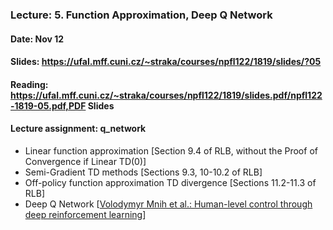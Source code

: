 ### Lecture: 5. Function Approximation, Deep Q Network
#### Date: Nov 12
#### Slides: https://ufal.mff.cuni.cz/~straka/courses/npfl122/1819/slides/?05
#### Reading: https://ufal.mff.cuni.cz/~straka/courses/npfl122/1819/slides.pdf/npfl122-1819-05.pdf,PDF Slides
#### Lecture assignment: q_network

- Linear function approximation [Section 9.4 of RLB, without the Proof of
  Convergence if Linear TD(0)]
- Semi-Gradient TD methods [Sections 9.3, 10-10.2 of RLB]
- Off-policy function approximation TD divergence [Sections 11.2-11.3 of RLB]
- Deep Q Network [[Volodymyr Mnih et al.: Human-level control through deep reinforcement learning](https://storage.googleapis.com/deepmind-media/dqn/DQNNaturePaper.pdf)]
